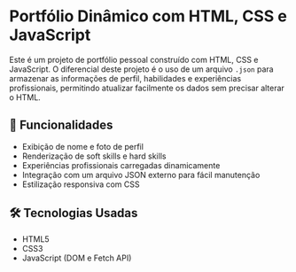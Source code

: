 # Portfólio Dinâmico com HTML, CSS e JavaScript

Este é um projeto de portfólio pessoal construído com HTML, CSS e JavaScript. O diferencial deste projeto é o uso de um arquivo `.json` para armazenar as informações de perfil, habilidades e experiências profissionais, permitindo atualizar facilmente os dados sem precisar alterar o HTML.

## 🚀 Funcionalidades

- Exibição de nome e foto de perfil
- Renderização de soft skills e hard skills
- Experiências profissionais carregadas dinamicamente
- Integração com um arquivo JSON externo para fácil manutenção
- Estilização responsiva com CSS

## 🛠 Tecnologias Usadas
- HTML5
- CSS3
- JavaScript (DOM e Fetch API)

